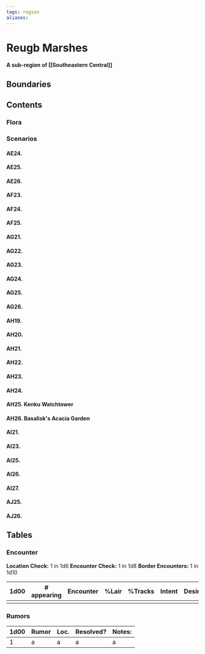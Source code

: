 ```yaml
---
tags: region
aliases:
---
```

# Reugb Marshes
#### A sub-region of [[Southeastern Central]]
## Boundaries
## Contents
### Flora
### Scenarios
#### AE24.
#### AE25.
#### AE26.
#### AF23.
#### AF24.
#### AF25.
#### AG21. 
#### AG22.
#### AG23.
#### AG24.
#### AG25.
#### AG26.
#### AH19.
#### AH20.
#### AH21. 
#### AH22.
#### AH23.
#### AH24.
#### AH25. Kenku Watchtower
#### AH26. Basalisk's Acacia Garden
#### AI21.
#### AI23.
#### AI25.
#### AI26.
#### AI27.
#### AJ25.
#### AJ26.

## Tables
### Encounter
**Location Check:** 1 in 1d6
**Encounter Check:** 1 in 1d8
**Border Encounters:** 1 in 1d10


| 1d00 | # appearing | Encounter | %Lair | %Tracks | Intent | Desire |
| ---- | ----------- | --------- | ----- | ------- | ------ | ------ |
|      |             |           |       |         |        |        |

### Rumors
| 1d00 | Rumor | Loc. | Resolved? | Notes: |
|------|-------|------|-----------|--------|
| 1    | a     | a    | a         | a      |